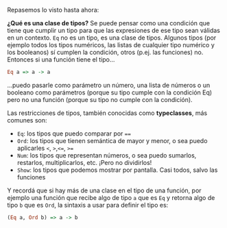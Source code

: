 Repasemos lo visto hasta ahora:

**¿Qué es una clase de tipos?** Se puede pensar como una condición que tiene que cumplir un tipo para que las expresiones de ese tipo sean válidas en un contexto. `Eq` no es un tipo, es una clase de tipos. Algunos tipos (por ejemplo todos los tipos numéricos, las listas de cualquier tipo numérico y los booleanos) sí cumplen la condición, otros (p.ej. las funciones) no.
Entonces si una función tiene el tipo...

```haskell
Eq a => a -> a
```

...puedo pasarle como parámetro un número, una lista de números o un booleano como parámetros
(porque su tipo cumple con la condición Eq) pero no una función (porque su tipo no cumple con la
condición).

Las restricciones de tipos, también conocidas como **typeclasses**, más comunes son:

* `Eq`: los tipos que puedo comparar por `==`
* `Ord`: los tipos que tienen semántica de mayor y menor, o sea puedo aplicarles `<`, `>`,`<=`, `>=`
* `Num`: los tipos que representan números, o sea puedo sumarlos, restarlos, multiplicarlos, etc. ¡Pero no dividirlos!
* `Show`: los tipos que podemos mostrar por pantalla. Casi todos, salvo las funciones

Y recordá que si hay más de una clase en el tipo de una función,
por ejemplo una función que recibe algo de tipo `a` que es `Eq` y retorna algo de tipo `b` que es `Ord`,
la sintaxis a usar para definir el tipo es:

```haskell
(Eq a, Ord b) => a -> b
```
